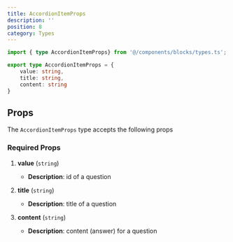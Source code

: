 ```yaml
---
title: AccordionItemProps
description: ''
position: 8
category: Types
---
```


```typescript
import { type AccordionItemProps} from '@/components/blocks/types.ts';
```

```typescript
export type AccordionItemProps = {
    value: string,
    title: string,
    content: string
}
```

## Props

The `AccordionItemProps` type accepts the following props

### Required Props

1. **value** (`string`)
    - **Description**: id of a question

2. **title** (`string`)
    - **Description**: title of a question

3. **content** (`string`)
    - **Description**: content (answer) for a question